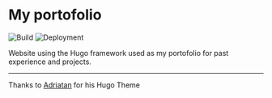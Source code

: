 # My portofolio

![Build](https://github.com/loiclovitana/loic-portofolio/actions/workflows/build-hugo.yaml/badge.svg)
![Deployment](https://github.com/loiclovitana/loic-portofolio/actions/workflows/deploy-hugo.yaml/badge.svg)

Website using the Hugo framework used as my portofolio for past experience and projects.

---
Thanks to [Adriatan](https://github.com/zetxek/adritian-free-hugo-theme.git) for his Hugo Theme
